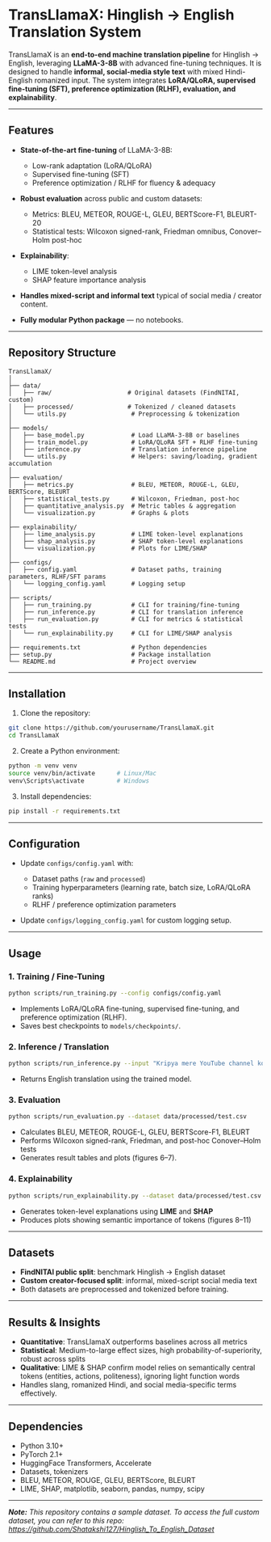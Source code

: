 # **TransLlamaX: Hinglish → English Translation System**

TransLlamaX is an **end-to-end machine translation pipeline** for Hinglish → English, leveraging **LLaMA-3-8B** with advanced fine-tuning techniques. It is designed to handle **informal, social-media style text** with mixed Hindi-English romanized input. The system integrates **LoRA/QLoRA, supervised fine-tuning (SFT), preference optimization (RLHF), evaluation, and explainability**.

---

## **Features**

* **State-of-the-art fine-tuning** of LLaMA-3-8B:

  * Low-rank adaptation (LoRA/QLoRA)
  * Supervised fine-tuning (SFT)
  * Preference optimization / RLHF for fluency & adequacy
* **Robust evaluation** across public and custom datasets:

  * Metrics: BLEU, METEOR, ROUGE-L, GLEU, BERTScore-F1, BLEURT-20
  * Statistical tests: Wilcoxon signed-rank, Friedman omnibus, Conover–Holm post-hoc
* **Explainability**:

  * LIME token-level analysis
  * SHAP feature importance analysis
* **Handles mixed-script and informal text** typical of social media / creator content.
* **Fully modular Python package** — no notebooks.

---

## **Repository Structure**

```
TransLlamaX/
│
├── data/
│   ├── raw/                     # Original datasets (FindNITAI, custom)
│   ├── processed/               # Tokenized / cleaned datasets
│   └── utils.py                  # Preprocessing & tokenization
│
├── models/
│   ├── base_model.py             # Load LLaMA-3-8B or baselines
│   ├── train_model.py            # LoRA/QLoRA SFT + RLHF fine-tuning
│   ├── inference.py              # Translation inference pipeline
│   └── utils.py                  # Helpers: saving/loading, gradient accumulation
│
├── evaluation/
│   ├── metrics.py                # BLEU, METEOR, ROUGE-L, GLEU, BERTScore, BLEURT
│   ├── statistical_tests.py      # Wilcoxon, Friedman, post-hoc
│   ├── quantitative_analysis.py  # Metric tables & aggregation
│   └── visualization.py          # Graphs & plots
│
├── explainability/
│   ├── lime_analysis.py          # LIME token-level explanations
│   ├── shap_analysis.py          # SHAP token-level explanations
│   └── visualization.py          # Plots for LIME/SHAP
│
├── configs/
│   ├── config.yaml               # Dataset paths, training parameters, RLHF/SFT params
│   └── logging_config.yaml       # Logging setup
│
├── scripts/
│   ├── run_training.py           # CLI for training/fine-tuning
│   ├── run_inference.py          # CLI for translation inference
│   ├── run_evaluation.py         # CLI for metrics & statistical tests
│   └── run_explainability.py     # CLI for LIME/SHAP analysis
│
├── requirements.txt              # Python dependencies
├── setup.py                      # Package installation
└── README.md                     # Project overview
```

---

## **Installation**

1. Clone the repository:

```bash
git clone https://github.com/yourusername/TransLlamaX.git
cd TransLlamaX
```

2. Create a Python environment:

```bash
python -m venv venv
source venv/bin/activate      # Linux/Mac
venv\Scripts\activate         # Windows
```

3. Install dependencies:

```bash
pip install -r requirements.txt
```

---

## **Configuration**

* Update `configs/config.yaml` with:

  * Dataset paths (`raw` and `processed`)
  * Training hyperparameters (learning rate, batch size, LoRA/QLoRA ranks)
  * RLHF / preference optimization parameters
* Update `configs/logging_config.yaml` for custom logging setup.

---

## **Usage**

### **1. Training / Fine-Tuning**

```bash
python scripts/run_training.py --config configs/config.yaml
```

* Implements LoRA/QLoRA fine-tuning, supervised fine-tuning, and preference optimization (RLHF).
* Saves best checkpoints to `models/checkpoints/`.

### **2. Inference / Translation**

```bash
python scripts/run_inference.py --input "Kripya mere YouTube channel ko like aur subscribe karein"
```

* Returns English translation using the trained model.

### **3. Evaluation**

```bash
python scripts/run_evaluation.py --dataset data/processed/test.csv
```

* Calculates BLEU, METEOR, ROUGE-L, GLEU, BERTScore-F1, BLEURT
* Performs Wilcoxon signed-rank, Friedman, and post-hoc Conover–Holm tests
* Generates result tables and plots (figures 6–7).

### **4. Explainability**

```bash
python scripts/run_explainability.py --dataset data/processed/test.csv
```

* Generates token-level explanations using **LIME** and **SHAP**
* Produces plots showing semantic importance of tokens (figures 8–11)

---

## **Datasets**

* **FindNITAI public split**: benchmark Hinglish → English dataset
* **Custom creator-focused split**: informal, mixed-script social media text
* Both datasets are preprocessed and tokenized before training.

---

## **Results & Insights**

* **Quantitative**: TransLlamaX outperforms baselines across all metrics
* **Statistical**: Medium-to-large effect sizes, high probability-of-superiority, robust across splits
* **Qualitative**: LIME & SHAP confirm model relies on semantically central tokens (entities, actions, politeness), ignoring light function words
* Handles slang, romanized Hindi, and social media-specific terms effectively.

---

## **Dependencies**

* Python 3.10+
* PyTorch 2.1+
* HuggingFace Transformers, Accelerate
* Datasets, tokenizers
* BLEU, METEOR, ROUGE, GLEU, BERTScore, BLEURT
* LIME, SHAP, matplotlib, seaborn, pandas, numpy, scipy

---

_**Note:** This repository contains a sample dataset. To access the full custom dataset, you can refer to this repo: https://github.com/Shatakshi127/Hinglish_To_English_Dataset_
